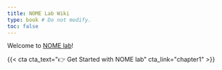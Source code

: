```yaml
---
title: NOME Lab Wiki
type: book # Do not modify.
toc: false
---
```


Welcome to [NOME lab](www.nomelab.com)!

{{< cta cta_text="👉 Get Started with NOME lab" cta_link="chapter1" >}}
